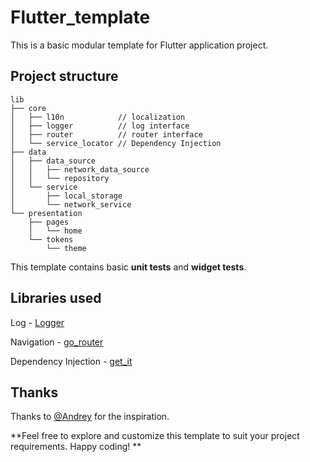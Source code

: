 # Flutter_template

This is a basic modular template for Flutter application project.

## Project structure
```
lib
├── core
│   ├── l10n            // localization
│   ├── logger          // log interface
│   ├── router          // router interface
│   └── service_locator // Dependency Injection
├── data 
│   ├── data_source
│   │   ├── network_data_source
│   │   └── repository
│   └── service
│       ├── local_storage
│       └── network_service
└── presentation
    ├── pages
    │   └── home
    └── tokens
        └── theme
```

This template contains basic **unit tests** and **widget tests**.

## Libraries used

Log - [Logger](https://pub.dev/packages/logger)

Navigation - [go_router](https://pub.dev/packages/go_router)

Dependency Injection - [get_it](https://pub.dev/packages/get_it)

## Thanks

Thanks to [@Andrey](https://github.com/zddarova) for the inspiration.

**Feel free to explore and customize this template to suit your project requirements. Happy coding!
**
